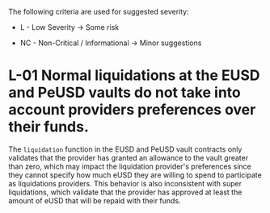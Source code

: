 The following criteria are used for suggested severity:

- L - Low Severity -> Some risk

- NC - Non-Critical / Informational -> Minor suggestions

# L-01 Normal liquidations at the EUSD and PeUSD vaults do not take into account providers preferences over their funds.

The `liquidation` function in the EUSD and PeUSD vault contracts only validates that the provider has granted an allowance to the vault greater than zero, which may impact the liquidation provider's preferences since they cannot specify how much eUSD they are willing to spend to participate as liquidations providers. This behavior is also inconsistent with super liquidations, which validate that the provider has approved at least the amount of eUSD that will be repaid with their funds.